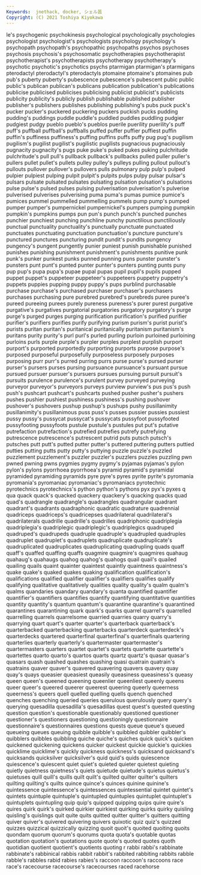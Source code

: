 ```yaml
---
Keywords:  jnethack, docker, シェル芸
Copyright: (C) 2021 Toshiya Kiyokawa
---
```

le's psychogenic psychokinesis psychological psychologically psychologies psychologist psychologist's psychologists psychology
psychology's psychopath psychopath's psychopathic psychopaths psychos psychoses psychosis psychosis's psychosomatic
psychotherapies psychotherapist psychotherapist's psychotherapists psychotherapy psychotherapy's psychotic psychotic's psychotics psychs
ptarmigan ptarmigan's ptarmigans pterodactyl pterodactyl's pterodactyls ptomaine ptomaine's ptomaines pub
pub's puberty puberty's pubescence pubescence's pubescent pubic public public's publican
publican's publicans publication publication's publications publicise publicised publicises publicising publicist
publicist's publicists publicity publicity's publicly publish publishable published publisher publisher's
publishers publishes publishing publishing's pubs puck puck's pucker pucker's puckered
puckering puckers puckish pucks pudding pudding's puddings puddle puddle's puddled
puddles puddling pudgier pudgiest pudgy pueblo pueblo's pueblos puerile puerility
puerility's puff puff's puffball puffball's puffballs puffed puffer puffier puffiest
puffin puffin's puffiness puffiness's puffing puffins puffs puffy pug pug's
pugilism pugilism's pugilist pugilist's pugilistic pugilists pugnacious pugnaciously pugnacity pugnacity's
pugs puke puke's puked pukes puking pulchritude pulchritude's pull pull's
pullback pullback's pullbacks pulled puller puller's pullers pullet pullet's pullets
pulley pulley's pulleys pulling pullout pullout's pullouts pullover pullover's pullovers
pulls pulmonary pulp pulp's pulped pulpier pulpiest pulping pulpit pulpit's
pulpits pulps pulpy pulsar pulsar's pulsars pulsate pulsated pulsates pulsating
pulsation pulsation's pulsations pulse pulse's pulsed pulses pulsing pulverisation pulverisation's
pulverise pulverised pulverises pulverising puma puma's pumas pumice pumice's pumices
pummel pummelled pummelling pummels pump pump's pumped pumper pumper's pumpernickel
pumpernickel's pumpers pumping pumpkin pumpkin's pumpkins pumps pun pun's punch
punch's punched punches punchier punchiest punching punchline punchy punctilious punctiliously
punctual punctuality punctuality's punctually punctuate punctuated punctuates punctuating punctuation punctuation's
puncture puncture's punctured punctures puncturing pundit pundit's pundits pungency pungency's
pungent pungently punier puniest punish punishable punished punishes punishing punishment
punishment's punishments punitive punk punk's punker punkest punks punned punning
puns punster punster's punsters punt punt's punted punter punter's punters
punting punts puny pup pup's pupa pupa's pupae pupal pupas
pupil pupil's pupils pupped puppet puppet's puppeteer puppeteer's puppeteers puppetry
puppetry's puppets puppies pupping puppy puppy's pups purblind purchasable purchase
purchase's purchased purchaser purchaser's purchasers purchases purchasing pure purebred purebred's
purebreds puree puree's pureed pureeing purees purely pureness pureness's purer
purest purgative purgative's purgatives purgatorial purgatories purgatory purgatory's purge purge's
purged purges purging purification purification's purified purifier purifier's purifiers purifies
purify purifying purism purism's purist purist's purists puritan puritan's puritanical
puritanically puritanism puritanism's puritans purity purity's purl purl's purled purling
purloin purloined purloining purloins purls purple purple's purpler purples purplest
purplish purport purport's purported purportedly purporting purports purpose purpose's purposed
purposeful purposefully purposeless purposely purposes purposing purr purr's purred purring
purrs purse purse's pursed purser purser's pursers purses pursing pursuance
pursuance's pursuant pursue pursued pursuer pursuer's pursuers pursues pursuing pursuit
pursuit's pursuits purulence purulence's purulent purvey purveyed purveying purveyor purveyor's
purveyors purveys purview purview's pus pus's push push's pushcart pushcart's
pushcarts pushed pusher pusher's pushers pushes pushier pushiest pushiness pushiness's
pushing pushover pushover's pushovers pushup pushup's pushups pushy pusillanimity pusillanimity's
pusillanimous puss puss's pusses pussier pussies pussiest pussy pussy's pussycat
pussycat's pussycats pussyfoot pussyfooted pussyfooting pussyfoots pustule pustule's pustules put
put's putative putrefaction putrefaction's putrefied putrefies putrefy putrefying putrescence putrescence's
putrescent putrid puts putsch putsch's putsches putt putt's putted putter
putter's puttered puttering putters puttied putties putting putts putty putty's
puttying puzzle puzzle's puzzled puzzlement puzzlement's puzzler puzzler's puzzlers puzzles
puzzling pwn pwned pwning pwns pygmies pygmy pygmy's pyjamas pyjamas's
pylon pylon's pylons pyorrhoea pyorrhoea's pyramid pyramid's pyramidal pyramided pyramiding
pyramids pyre pyre's pyres pyrite pyrite's pyromania pyromania's pyromaniac pyromaniac's
pyromaniacs pyrotechnic pyrotechnics pyrotechnics's python python's pythons pyx pyx's pyxes
q qua quack quack's quacked quackery quackery's quacking quacks quad
quad's quadrangle quadrangle's quadrangles quadrangular quadrant quadrant's quadrants quadraphonic quadratic
quadrature quadrennial quadriceps quadriceps's quadricepses quadrilateral quadrilateral's quadrilaterals quadrille quadrille's
quadrilles quadriphonic quadriplegia quadriplegia's quadriplegic quadriplegic's quadriplegics quadruped quadruped's quadrupeds
quadruple quadruple's quadrupled quadruples quadruplet quadruplet's quadruplets quadruplicate quadruplicate's quadruplicated
quadruplicates quadruplicating quadrupling quads quaff quaff's quaffed quaffing quaffs quagmire
quagmire's quagmires quahaug quahaug's quahaugs quahog quahog's quahogs quail quail's
quailed quailing quails quaint quainter quaintest quaintly quaintness quaintness's quake
quake's quaked quakes quaking qualification qualification's qualifications qualified qualifier qualifier's
qualifiers qualifies qualify qualifying qualitative qualitatively qualities quality quality's qualm
qualm's qualms quandaries quandary quandary's quanta quantified quantifier quantifier's quantifiers
quantifies quantify quantifying quantitative quantities quantity quantity's quantum quantum's quarantine
quarantine's quarantined quarantines quarantining quark quark's quarks quarrel quarrel's quarrelled
quarrelling quarrels quarrelsome quarried quarries quarry quarry's quarrying quart quart's
quarter quarter's quarterback quarterback's quarterbacked quarterbacking quarterbacks quarterdeck quarterdeck's quarterdecks
quartered quarterfinal quarterfinal's quarterfinals quartering quarterlies quarterly quarterly's quartermaster quartermaster's
quartermasters quarters quartet quartet's quartets quartette quartette's quartettes quarto quarto's
quartos quarts quartz quartz's quasar quasar's quasars quash quashed quashes
quashing quasi quatrain quatrain's quatrains quaver quaver's quavered quavering quavers
quavery quay quay's quays queasier queasiest queasily queasiness queasiness's queasy
queen queen's queened queening queenlier queenliest queenly queens queer queer's
queered queerer queerest queering queerly queerness queerness's queers quell quelled
quelling quells quench quenched quenches quenching queried queries querulous querulously
query query's querying quesadilla quesadilla's quesadillas quest quest's quested questing
question question's questionable questionably questioned questioner questioner's questioners questioning questioningly
questionnaire questionnaire's questionnaires questions quests queue queue's queued queueing queues
queuing quibble quibble's quibbled quibbler quibbler's quibblers quibbles quibbling quiche
quiche's quiches quick quick's quicken quickened quickening quickens quicker quickest
quickie quickie's quickies quicklime quicklime's quickly quickness quickness's quicksand quicksand's
quicksands quicksilver quicksilver's quid quid's quids quiescence quiescence's quiescent quiet
quiet's quieted quieter quietest quieting quietly quietness quietness's quiets quietude
quietude's quietus quietus's quietuses quill quill's quills quilt quilt's quilted
quilter quilter's quilters quilting quilting's quilts quince quince's quinces quinine
quinine's quintessence quintessence's quintessences quintessential quintet quintet's quintets quintuple quintuple's
quintupled quintuples quintuplet quintuplet's quintuplets quintupling quip quip's quipped quipping
quips quire quire's quires quirk quirk's quirked quirkier quirkiest quirking
quirks quirky quisling quisling's quislings quit quite quits quitted quitter
quitter's quitters quitting quiver quiver's quivered quivering quivers quixotic quiz
quiz's quizzed quizzes quizzical quizzically quizzing quoit quoit's quoited quoiting
quoits quondam quorum quorum's quorums quota quota's quotable quotas quotation
quotation's quotations quote quote's quoted quotes quoth quotidian quotient quotient's
quotients quoting r rabbi rabbi's rabbinate rabbinate's rabbinical rabbis rabbit
rabbit's rabbited rabbiting rabbits rabble rabble's rabbles rabid rabies rabies's
raccoon raccoon's raccoons race race's racecourse racecourse's racecourses raced racehorse
